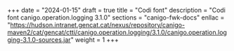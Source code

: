 +++
date        = "2024-01-15"
draft        = true
title       = "Codi font"
description = "Codi font canigo.operation.logging 3.1.0"
sections    = "canigo-fwk-docs"
enllac		= "https://hudson.intranet.gencat.cat/nexus/repository/canigo-maven2/cat/gencat/ctti/canigo.operation.logging/3.1.0/canigo.operation.logging-3.1.0-sources.jar"
weight		= 1
+++
